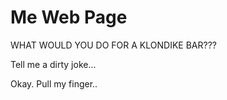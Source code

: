 # Me Web Page

WHAT WOULD YOU DO FOR A KLONDIKE BAR???

Tell me a dirty joke...

Okay.  Pull my finger..